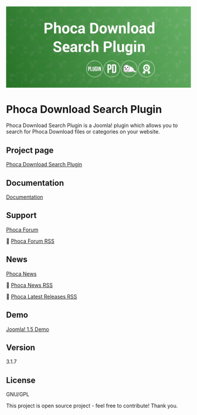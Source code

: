 



![Phoca Download Search Plugin](https://github.com/PhocaCz/PhocaDownloadSearchPlugin/blob/master/phocadownload.png)

# Phoca Download Search Plugin



Phoca Download Search Plugin is a Joomla! plugin which allows you to search for Phoca Download files or categories on your website.



## Project page

[Phoca Download Search Plugin](https://www.phoca.cz/phoca-download-search-plugin)



## Documentation

[Documentation](https://www.phoca.cz/documentation/category/66-phoca-download-search-plugin)



## Support

[Phoca Forum](https://www.phoca.cz/forum)

:bell: [Phoca Forum RSS](https://www.phoca.cz/forum/app.php/feed)



## News

[Phoca News](https://www.phoca.cz/news)

:bell: [Phoca News RSS](https://www.phoca.cz/news?format=feed&type=rss)

:bell: [Phoca Latest Releases RSS](https://www.phoca.cz/download/feed/111?format=feed&type=rss)



## Demo

[Joomla! 1.5 Demo](https://www.phoca.cz/demo/)



## Version

3.1.7



## License

GNU/GPL



This project is open source project - feel free to contribute! Thank you.
